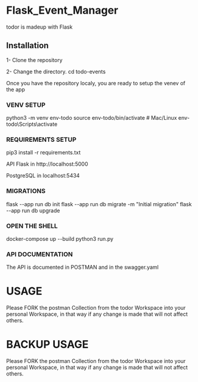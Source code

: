 # Flask_Event_Manager

todor is madeup with Flask

## Installation

1- Clone the repository

2- Change the directory.
cd todo-events

Once you have the repository localy, you are ready to setup the venev of  the app

### VENV SETUP
python3 -m venv env-todo
source env-todo/bin/activate   # Mac/Linux
env-todo\Scripts\activate 

### REQUIREMENTS SETUP
pip3 install -r requirements.txt

API Flask in http://localhost:5000

PostgreSQL in localhost:5434

### MIGRATIONS
flask --app run db init
flask --app run db migrate -m "Initial migration"
flask --app run db upgrade

### OPEN THE SHELL
docker-compose up --build
python3 run.py


### API DOCUMENTATION
The API is documented in POSTMAN and in the swagger.yaml

# USAGE
Please FORK the postman Collection from the todor Workspace into your personal Workspace, in that way if any change is made that will not affect others.


# BACKUP USAGE
Please FORK the postman Collection from the todor Workspace into your personal Workspace, in that way if any change is made that will not affect others.